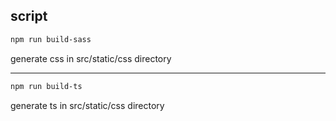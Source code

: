 ## script


```bash
npm run build-sass
```
generate css in src/static/css directory

---

```bash
npm run build-ts
```
generate ts in src/static/css directory
